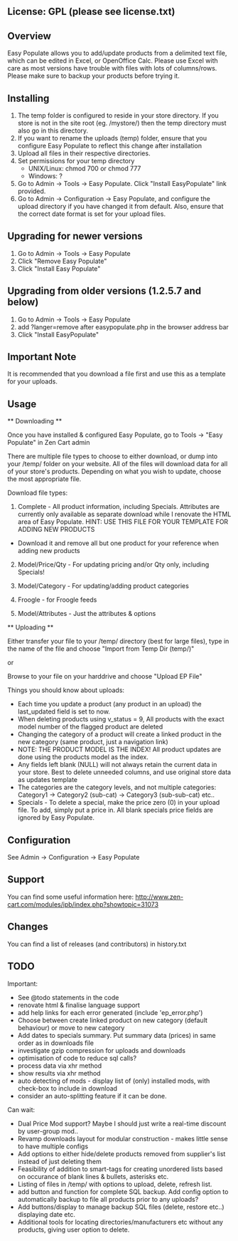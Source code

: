 License: GPL (please see license.txt)
-------------------------------------------------

Overview
---------
Easy Populate allows you to add/update products from a delimited
text file, which can be edited in Excel, or OpenOffice Calc. Please use Excel
with care as most versions have trouble with files with lots of columns/rows.
Please make sure to backup your products before trying it.

Installing
----------
1. The temp folder is configured to reside in your store directory. If you store is not in the
   site root (eg. /mystore/) then the temp directory must also go in this directory.
2. If you want to rename the uploads (temp) folder, ensure that you configure Easy Populate to
   reflect this change after installation
3. Upload all files in their respective directories.
4. Set permissions for your temp directory
	* UNIX/Linux: chmod 700 or chmod 777
	* Windows: ?
5. Go to Admin -> Tools -> Easy Populate. Click "Install EasyPopulate"
   link provided.
6. Go to Admin -> Configuration -> Easy Populate, and configure the upload directory if you have
   changed it from default. Also, ensure that the correct date format is set for your upload files.

Upgrading for newer versions
---------
1. Go to Admin -> Tools -> Easy Populate
2. Click "Remove Easy Populate"
3. Click "Install Easy Populate"

Upgrading from older versions (1.2.5.7 and below)
--------
1. Go to Admin -> Tools -> Easy Populate
2. add ?langer=remove after easypopulate.php in the browser address bar
3. Click "Install EasyPopulate" 

Important Note
-------------
It is recommended that you download a file first and use this as a template for your uploads.

Usage
---------

** Downloading **

Once you have installed & configured Easy Populate, go to
Tools -> "Easy Populate" in Zen Cart admin

There are multiple file types to choose to either download, or dump into your
/temp/ folder on your website. All of the files will download data for all of
your store's products. Depending on what you wish to update, choose the most
appropriate file.

Download file types:

1. Complete - All product information, including Specials. Attributes are
currently only available as separate download while I renovate the HTML area
of Easy Populate. HINT: USE THIS FILE FOR YOUR TEMPLATE FOR ADDING NEW PRODUCTS
- Download it and remove all but one product for your reference when adding new
products

2. Model/Price/Qty - For updating pricing and/or Qty only, including Specials!

3. Model/Category - For updating/adding product categories

4. Froogle - for Froogle feeds

5. Model/Attributes - Just the attributes & options


** Uploading **

Either transfer your file to your /temp/ directory (best for large files), type
in the name of the file and choose "Import from Temp Dir (temp/)"

or

Browse to your file on your harddrive and choose "Upload EP File"

Things you should know about uploads:

 * Each time you update a product (any product in an upload) the last_updated
field is set to now.
 * When deleting products using v_status = 9, All products with the exact model
number of the flagged product are deleted
 * Changing the category of a product will create a linked product in the new
category (same product, just a navigation link)
 * NOTE: THE PRODUCT MODEL IS THE INDEX! All product updates are done using the
products model as the index.
 * Any fields left blank (NULL) will not always retain the current data in your
store. Best to delete unneeded columns, and use original store data as updates
template
 * The categories are the category levels, and not multiple categories:
Category1 -> Category2 (sub-cat) -> Category3 (sub-sub-cat) etc..
 * Specials - To delete a special, make the price zero (0) in your upload file.
To add, simply put a price in. All blank specials price fields are ignored by
Easy Populate.

Configuration
-------------
See Admin -> Configuration -> Easy Populate

Support
-------
You can find some useful information here:
http://www.zen-cart.com/modules/ipb/index.php?showtopic=31073


Changes
--------
You can find a list of releases (and contributors) in history.txt

TODO
-----
Important:

* See @todo statements in the code
* renovate html & finalise language support
* add help links for each error generated (include 'ep_error.php')
* Choose between create linked product on new category (default behaviour) or move to new category
* Add dates to specials summary. Put summary data (prices) in same order as in downloads file
* investigate gzip compression for uploads and downloads
* optimisation of code to reduce sql calls?
* process data via xhr method
* show results via xhr method
* auto detecting of mods - display list of (only) installed mods, with check-box to include in download
* consider an auto-splitting feature if it can be done.

Can wait:

* Dual Price Mod support? Maybe I should just write a real-time discount by user-group mod..
* Revamp downloads layout for modular construction - makes little sense to have multiple configs
* Add options to either hide/delete products removed from supplier's list instead of just deleting them
* Feasibility of addition to smart-tags for creating unordered lists based on occurance of blank lines & bullets, asterisks etc.
* Listing of files in /temp/ with options to upload, delete, refresh list.
* add button and function for complete SQL backup. Add config option to automatically backup to file all products prior to any uploads?
* Add buttons/display to manage backup SQL files (delete, restore etc..) displaying date etc.
* Additional tools for locating directories/manufacturers etc without any products, giving user option to delete.